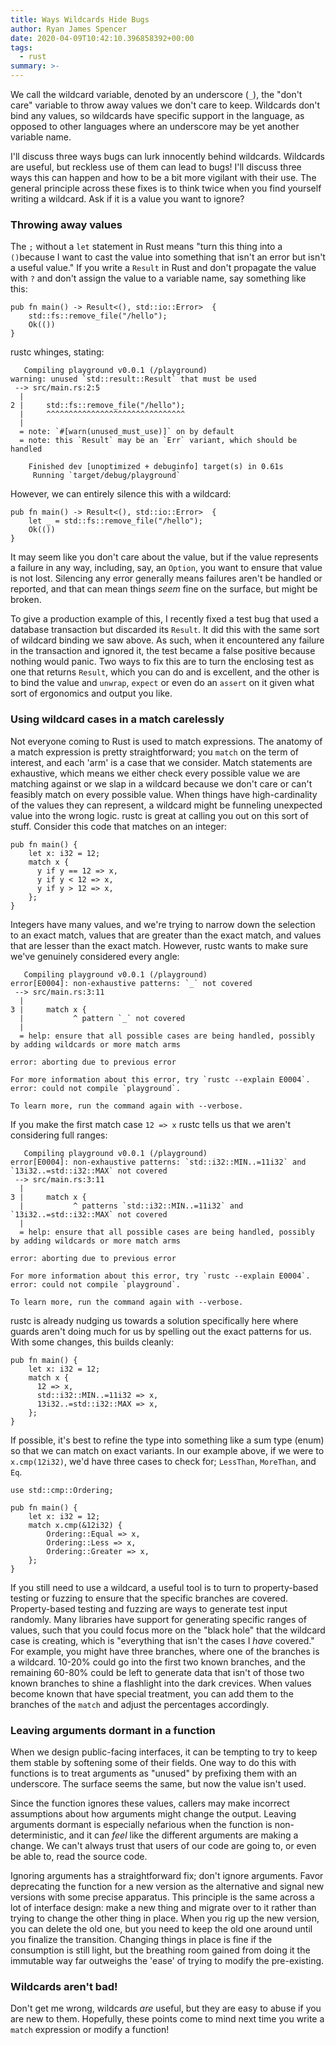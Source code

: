 ```yaml
---
title: Ways Wildcards Hide Bugs
author: Ryan James Spencer
date: 2020-04-09T10:42:10.396858392+00:00
tags:
  - rust
summary: >-
---
```


We call the wildcard variable, denoted by an underscore (`_`), the "don't care" variable to throw away values we don't care to keep. Wildcards don't bind any values, so wildcards have specific support in the language, as opposed to other languages where an underscore may be yet another variable name.

I'll discuss three ways bugs can lurk innocently behind wildcards. Wildcards are useful, but reckless use of them can lead to bugs! I'll discuss three ways this can happen and how to be a bit more vigilant with their use. The general principle across these fixes is to think twice when you find yourself writing a wildcard. Ask if it is a value you want to ignore?

### Throwing away values

The `;` without a `let` statement in Rust means "turn this thing into a `()`because I want to cast the value into something that isn't an error but isn't a useful value." If you write a `Result` in Rust and don't propagate the value with `?` and don't assign the value to a variable name, say something like this:

```
pub fn main() -> Result<(), std::io::Error>  {
    std::fs::remove_file("/hello");
    Ok(())
}
```

rustc whinges, stating:

```
   Compiling playground v0.0.1 (/playground)
warning: unused `std::result::Result` that must be used
 --> src/main.rs:2:5
  |
2 |     std::fs::remove_file("/hello");
  |     ^^^^^^^^^^^^^^^^^^^^^^^^^^^^^^^
  |
  = note: `#[warn(unused_must_use)]` on by default
  = note: this `Result` may be an `Err` variant, which should be handled

    Finished dev [unoptimized + debuginfo] target(s) in 0.61s
     Running `target/debug/playground`
```

However, we can entirely silence this with a wildcard:

```
pub fn main() -> Result<(), std::io::Error>  {
    let _ = std::fs::remove_file("/hello");
    Ok(())
}
```

It may seem like you don't care about the value, but if the value represents a failure in any way, including, say, an `Option`, you want to ensure that value is not lost. Silencing any error generally means failures aren't be handled or reported, and that can mean things _seem_ fine on the surface, but might be broken.

To give a production example of this, I recently fixed a test bug that used a database transaction but discarded its `Result`. It did this with the same sort of wildcard binding we saw above. As such, when it encountered any failure in the transaction and ignored it, the test became a false positive because nothing would panic. Two ways to fix this are to turn the enclosing test as one that returns `Result`, which you can do and is excellent, and the other is to bind the value and `unwrap`, `expect` or even do an `assert` on it given what sort of ergonomics and output you like.

### Using wildcard cases in a match carelessly

Not everyone coming to Rust is used to match expressions. The anatomy of a match expression is pretty straightforward; you `match` on the term of interest, and each 'arm' is a case that we consider. Match statements are exhaustive, which means we either check every possible value we are matching against or we slap in a wildcard because we don't care or can't feasibly match on every possible value. When things have high-cardinality of the values they can represent, a wildcard might be funneling unexpected value into the wrong logic.
rustc is great at calling you out on this sort of stuff. Consider this code that
matches on an integer:

```
pub fn main() {
    let x: i32 = 12;
    match x {
      y if y == 12 => x,
      y if y < 12 => x,
      y if y > 12 => x,
    };
}
```

Integers have many values, and we're trying to narrow down the selection to an exact match, values that are greater than the exact match, and values that are lesser than the exact match. However, rustc wants to make sure we've genuinely considered every angle:

```
   Compiling playground v0.0.1 (/playground)
error[E0004]: non-exhaustive patterns: `_` not covered
 --> src/main.rs:3:11
  |
3 |     match x {
  |           ^ pattern `_` not covered
  |
  = help: ensure that all possible cases are being handled, possibly by adding wildcards or more match arms

error: aborting due to previous error

For more information about this error, try `rustc --explain E0004`.
error: could not compile `playground`.

To learn more, run the command again with --verbose.
```

If you make the first match case `12 => x` rustc tells us that we aren't considering full ranges:


```
   Compiling playground v0.0.1 (/playground)
error[E0004]: non-exhaustive patterns: `std::i32::MIN..=11i32` and `13i32..=std::i32::MAX` not covered
 --> src/main.rs:3:11
  |
3 |     match x {
  |           ^ patterns `std::i32::MIN..=11i32` and `13i32..=std::i32::MAX` not covered
  |
  = help: ensure that all possible cases are being handled, possibly by adding wildcards or more match arms

error: aborting due to previous error

For more information about this error, try `rustc --explain E0004`.
error: could not compile `playground`.

To learn more, run the command again with --verbose.
```

rustc is already nudging us towards a solution specifically here where guards aren't doing much for us by spelling out the exact patterns for us. With some changes, this builds cleanly:

```
pub fn main() {
    let x: i32 = 12;
    match x {
      12 => x,
      std::i32::MIN..=11i32 => x,
      13i32..=std::i32::MAX => x,
    };
}
```

If possible, it's best to refine the type into something like a sum type (enum) so that we can match on exact variants. In our example above, if we were to `x.cmp(12i32)`, we'd have three cases to check for; `LessThan`, `MoreThan`, and `Eq`.

```
use std::cmp::Ordering;

pub fn main() {
    let x: i32 = 12;
    match x.cmp(&12i32) {
        Ordering::Equal => x,
        Ordering::Less => x,
        Ordering::Greater => x,
    };
}
```

If you still need to use a wildcard, a useful tool is to turn to property-based testing or fuzzing to ensure that the specific branches are covered. Property-based testing and fuzzing are ways to generate test input randomly. Many libraries have support for generating specific ranges of values, such that you could focus more on the "black hole" that the wildcard case is creating, which is "everything that isn't the cases I _have_ covered." For example, you might have three branches, where one of the branches is a wildcard. 10-20% could go into the first two known branches, and the remaining 60-80% could be left to generate data that isn't of those two known branches to shine a flashlight into the dark crevices. When values become known that have special treatment, you can add them to the branches of the `match` and adjust the percentages accordingly.

### Leaving arguments dormant in a function

When we design public-facing interfaces, it can be tempting to try to keep them stable by softening some of their fields. One way to do this with functions is to treat arguments as "unused" by prefixing them with an underscore. The surface seems the same, but now the value isn't used.

Since the function ignores these values, callers may make incorrect assumptions about how arguments might change the output. Leaving arguments dormant is especially nefarious when the function is non-deterministic, and it can *feel* like the different arguments are making a change. We can't always trust that users of our code are going to, or even be able to, read the source code.

Ignoring arguments has a straightforward fix; don't ignore arguments. Favor deprecating the function for a new version as the alternative and signal new versions with some precise apparatus. This principle is the same across a lot of interface design: make a new thing and migrate over to it rather than trying to change the other thing in place. When you rig up the new version, you can delete the old one, but you need to keep the old one around until you finalize the transition. Changing things in place is fine if the consumption is still light, but the breathing room gained from doing it the immutable way far outweighs the 'ease' of trying to modify the pre-existing.

### Wildcards aren't bad!

Don't get me wrong, wildcards _are_ useful, but they are easy to abuse if you are new to them. Hopefully, these points come to mind next time you write a `match` expression or modify a function!
